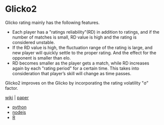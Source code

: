 # Glicko2

Glicko rating mainly has the following features.
- Each player has a "ratings reliability"(RD) in addition to ratings, and if the number of matches is small, RD value is high and the rating is considered unstable.
- If the RD value is high, the fluctuation range of the rating is large, and new player will quickly settle to the proper rating. And the effect for the opponent is smaller than elo.
- RD becomes smaller as the player gets a match, while RD increases again by each "rating period" for a certain time. This takes into consideration that player’s skill will change as time passes.

Glicko2 improves on the Glicko by incorporating the rating volatility "σ" factor.

[wiki](https://en.wikipedia.org/wiki/Glicko_rating_system) | [paper](http://www.glicko.net/glicko/glicko2.pdf)

- [python](https://github.com/sublee/glicko2/blob/master/glicko2.py)
- [nodejs](https://www.npmjs.com/package/glicko2)
- [R](https://github.com/Schw4rz/glicko2)
